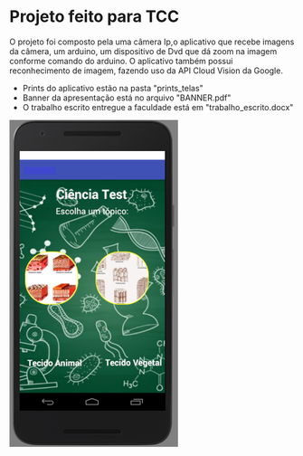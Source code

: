 # Projeto feito para TCC

O projeto foi composto pela uma câmera Ip,o aplicativo que recebe imagens da câmera, um arduino, um dispositivo de Dvd que dá zoom na imagem conforme comando do arduino. O aplicativo também possui reconhecimento de imagem, fazendo uso da API Cloud Vision da Google.

* Prints do aplicativo estão na pasta "prints_telas"
* Banner da apresentação está no arquivo "BANNER.pdf"
* O trabalho escrito entregue a faculdade está em "trabalho_escrito.docx"

![alt text](https://raw.githubusercontent.com/vicolmoraes/MicrosmobTCC/master/prints_telas/apptela1.png)
